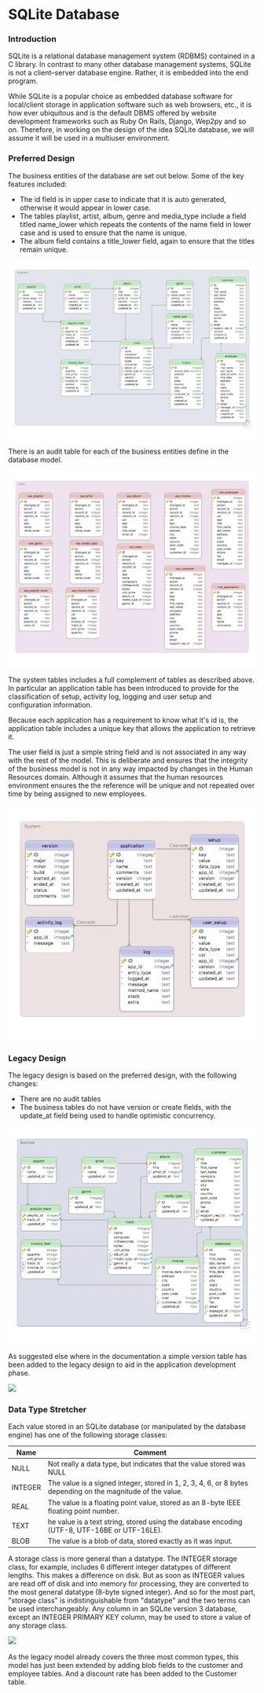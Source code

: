 # SQLite Database

### Introduction

SQLite is a relational database management system (RDBMS) contained in a C library. In contrast to many other database management systems, SQLite is not a client–server database engine. Rather, it is embedded into the end program.

While SQLite is a popular choice as embedded database software for local/client storage in application software such as web browsers, etc., it is how ever ubiquitous and is the default DBMS offered by website development frameworks such as Ruby On Rails, Django, Wep2py and so on. Therefore, in working on the design of the idea SQLite database, we will assume it will be used in a multiuser environment.

### Preferred Design

The business entities of the database are set out below. Some of the key features included:

- The id field is in upper case to indicate that it is auto generated, otherwise it would appear in lower case.
- The tables playlist, artist, album, genre and media_type include a field titled name_lower which repeats the contents of the name field in lower case and is used to ensure that the name is unique.
- The album field contains a title_lower field, again to ensure that the titles remain unique.

![](img/sqlite-preferred-main.png)

There is an audit table for each of the business entities define in the database model.

![](img/sqlite-preferred-audit.png)

The system tables includes a full complement of tables as described above. In particular an application table has been introduced to provide for the classification of setup, activity log, logging and user setup and configuration information.

Because each application has a requirement to know what it's id is, the application table includes a unique key that allows the application to retrieve it.

The user field is just a simple string field and is not associated in any way with the rest of the model. This is deliberate and ensures that the integrity of the business model is not in any way impacted by changes in the Human Resources domain. Although it assumes that the human resources environment ensures the the reference will be unique and not repeated over time by being assigned to new employees.

![](img/sqlite-preferred-system.png)

### Legacy Design

The legacy design is based on the preferred design, with the following changes:

- There are no audit tables
- The business tables do not have version or create fields, with the update_at field being used to handle optimistic concurrency.

![](img/sqlite-legacy-main.png)

As suggested else where in the documentation a simple version table has been added to the legacy design to aid in the application development phase.

![](/Users/jdooley/Development/mistral/docs/img/sqlite-legacy-system.png)

### Data Type Stretcher

Each value stored in an SQLite database (or manipulated by the database engine) has one of the following storage classes:

| Name    | Comment                                                                                                     |
| ------- | ----------------------------------------------------------------------------------------------------------- |
| NULL    | Not really a data type, but indicates that the value stored was NULL                                        |
| INTEGER | The value is a signed integer, stored in 1, 2, 3, 4, 6, or 8 bytes depending on the magnitude of the value. |
| REAL    | The value is a floating point value, stored as an 8-byte IEEE floating point number.                        |
| TEXT    | he value is a text string, stored using the database encoding (UTF-8, UTF-16BE or UTF-16LE).                |
| BLOB    | The value is a blob of data, stored exactly as it was input.                                                |

A storage class is more general than a datatype. The INTEGER storage class, for example, includes 6 different integer datatypes of different lengths. This makes a difference on disk. But as soon as INTEGER values are read off of disk and into memory for processing, they are converted to the most general datatype (8-byte signed integer). And so for the most part, "storage class" is indistinguishable from "datatype" and the two terms can be used interchangeably. Any column in an SQLite version 3 database, except an INTEGER PRIMARY KEY column, may be used to store a value of any storage class.

![](/Users/jdooley/Development/mistral/docs/img/sqlite-stretched-main.png)

As the legacy model already covers the three most common types, this model has just been extended by adding blob fields to the customer and employee tables. And a discount rate has been added to the Customer table.
